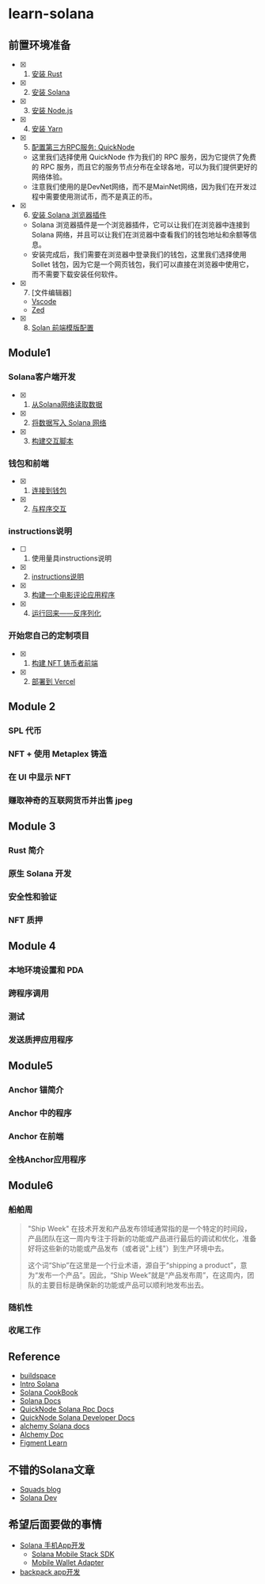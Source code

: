 # learn-solana


## 前置环境准备

- [x] 1. [安装 Rust](https://www.rust-lang.org/tools/install)
- [x] 2. [安装 Solana](https://docs.solana.com/cli/install-solana-cli-tools)
- [x] 3. [安装 Node.js](https://nodejs.org/en/download/)
- [x] 4. [安装 Yarn](https://classic.yarnpkg.com/en/docs/install/#mac-stable)
- [x] 5. [配置第三方RPC服务: QuickNode](https://www.quicknode.com/)
    - 这里我们选择使用 QuickNode 作为我们的 RPC 服务，因为它提供了免费的 RPC 服务，而且它的服务节点分布在全球各地，可以为我们提供更好的网络体验。
    - 注意我们使用的是DevNet网络，而不是MainNet网络，因为我们在开发过程中需要使用测试币，而不是真正的币。
- [x] 6. [安装 Solana 浏览器插件](https://phantom.app/)
    - Solana 浏览器插件是一个浏览器插件，它可以让我们在浏览器中连接到 Solana 网络，并且可以让我们在浏览器中查看我们的钱包地址和余额等信息。
    - 安装完成后，我们需要在浏览器中登录我们的钱包，这里我们选择使用 Sollet 钱包，因为它是一个网页钱包，我们可以直接在浏览器中使用它，而不需要下载安装任何软件。
- [x] 7. [文件编辑器]
    - [Vscode](https://code.visualstudio.com/)
    - [Zed](https://zed.dev/download)

- [x] 8. [Solan 前端模版配置](./how-to-setting-solana-front.md)

## Module1

### Solana客户端开发

- [x] 1. [从Solana网络读取数据](./module1/read-data-from-the-solana-network/README.md)
- [x] 2. [将数据写入 Solana 网络](./module1/write-data-to-the-blockchain/README.md)
- [x] 3. [构建交互脚本](./module1/build-an-interaction-script/README.md)


### 钱包和前端

- [x] 1. [连接到钱包](./module1/connecting-to-wallet/README.md)
- [x] 2. [与程序交互](./module1/interact-with-a-program/README.md)


### instructions说明

- [ ] 1. 使用量具instructions说明
- [x] 2. [instructions说明](./module1/custom-instructions/README.md)
- [x] 3. [构建一个电影评论应用程序](./module1/build-a-movie-review-app/README.md)
- [x] 4. [运行回来——反序列化](./module1/run-it-back-deserialization/README.md)

### 开始您自己的定制项目

- [x] 1. [构建 NFT 铸币者前端](./module1/build-an-nft-minter-front-end/README.md)
- [x] 2. [部署到 Vercel](./module1/deploy-to-vercel/README.md)

## Module 2

### SPL 代币

### NFT + 使用 Metaplex 铸造

### 在 UI 中显示 NFT

### 赚取神奇的互联网货币并出售 jpeg


## Module 3

### Rust 简介

### 原生 Solana 开发

### 安全性和验证

### NFT 质押


## Module 4

### 本地环境设置和 PDA

### 跨程序调用

### 测试

### 发送质押应用程序


## Module5

### Anchor 锚简介

### Anchor 中的程序

### Anchor 在前端

### 全栈Anchor应用程序

## Module6

### 船舶周

> "Ship Week" 在技术开发和产品发布领域通常指的是一个特定的时间段，产品团队在这一周内专注于将新的功能或产品进行最后的调试和优化，准备好将这些新的功能或产品发布（或者说"上线"）到生产环境中去。
>
> 这个词“Ship”在这里是一个行业术语，源自于“shipping a product”，意为“发布一个产品”。因此，“Ship Week”就是“产品发布周”，在这周内，团队的主要目标是确保新的功能或产品可以顺利地发布出去。

### 随机性

### 收尾工作


## Reference

- [buildspace](https://buildspace.so/)
- [Intro Solana](https://www.soldev.app/course)
- [Solana CookBook](https://solanacookbook.com/)
- [Solana Docs](https://docs.solana.com/)
- [QuickNode Solana Rpc Docs](https://www.quicknode.com/docs/solana)
- [QuickNode Solana Developer Docs](https://www.quicknode.com/guides/solana-development/getting-started/solana-fundamentals-reference-guide)
- [alchemy Solana docs](https://docs.alchemy.com/reference/solana-api-quickstart)
- [Alchemy Doc](https://docs.alchemy.com/)
- [Figment Learn](https://learn.figment.io/protocols/solana)

## 不错的Solana文章
- [Squads blog](https://squads.so/blog)
- [Solana Dev](https://www.soldev.app/)


## 希望后面要做的事情

- [Solana 手机App开发](https://solanamobile.com/zh/developers)
    - [Solana Mobile Stack SDK](https://github.com/solana-mobile/solana-mobile-stack-sdk#solana-mobile-stack-sdk)
    - [Mobile Wallet Adapter](https://github.com/solana-mobile/mobile-wallet-adapter)
- [backpack app开发](https://docs.xnfts.dev/getting-started/introduction)
